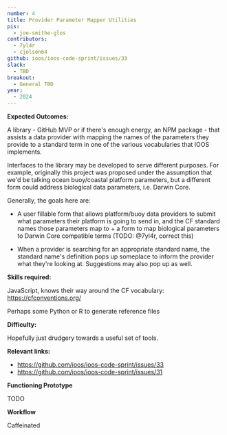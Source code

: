 ```yaml
---
number: 4
title: Provider Parameter Mapper Utilities
pis:
  - joe-smithe-glos
contributors:
  - 7yl4r
  - cjolson64
github: ioos/ioos-code-sprint/issues/33
slack:
  - TBD
breakout:
  - General TBD
year: 
  - 2024
---
```


**Expected Outcomes:**

A library - GitHub MVP or if there's enough energy, an NPM package - that assists a data provider with mapping the names of the parameters they provide to a standard term in one of the various vocabularies that IOOS implements.

Interfaces to the library may be developed to serve different purposes. For example, originally this project was proposed under the assumption that we'd be talking ocean buoy/coastal platform parameters, but a different form could address biological data parameters, i.e. Darwin Core.

Generally, the goals here are:

- A user fillable form that allows platform/buoy data providers to submit what parameters their platform is going to send in, and the CF standard names those parameters map to + a form to map biological parameters to Darwin Core compatible terms (TODO: @7yl4r, correct this)

- When a provider is searching for an appropriate standard name, the standard name's definition pops up someplace to inform the provider what they're looking at. Suggestions may also pop up as well.


**Skills required:**

JavaScript, knows their way around the CF vocabulary: https://cfconventions.org/

Perhaps some Python or R to generate reference files

**Difficulty:**

Hopefully just drudgery towards a useful set of tools.

**Relevant links:**

- https://github.com/ioos/ioos-code-sprint/issues/33
- https://github.com/ioos/ioos-code-sprint/issues/31

**Functioning Prototype**

TODO

**Workflow**

Caffeinated 
